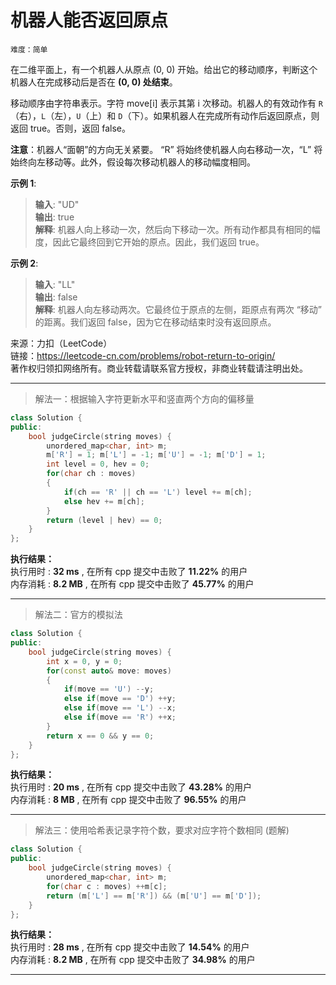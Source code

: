 # 机器人能否返回原点 #  
`难度：简单` 

在二维平面上，有一个机器人从原点 (0, 0) 开始。给出它的移动顺序，判断这个机器人在完成移动后是否在 **(0, 0) 处结束**。  

移动顺序由字符串表示。字符 move[i] 表示其第 i 次移动。机器人的有效动作有 `R`（右），`L`（左），`U`（上）和 `D`（下）。如果机器人在完成所有动作后返回原点，则返回 true。否则，返回 false。  

**注意**：机器人“面朝”的方向无关紧要。 “R” 将始终使机器人向右移动一次，“L” 将始终向左移动等。此外，假设每次移动机器人的移动幅度相同。  

**示例 1**:  
>**输入**: "UD"  
>**输出**: true  
>**解释**: 机器人向上移动一次，然后向下移动一次。所有动作都具有相同的幅度，因此它最终回到它开始的原点。因此，我们返回 true。  

**示例 2**:  
>**输入**: "LL"  
>**输出**: false  
>**解释**: 机器人向左移动两次。它最终位于原点的左侧，距原点有两次 “移动” 的距离。我们返回 false，因为它在移动结束时没有返回原点。    

来源：力扣（LeetCode）  
链接：https://leetcode-cn.com/problems/robot-return-to-origin/  
著作权归领扣网络所有。商业转载请联系官方授权，非商业转载请注明出处。  

---  
>解法一：根据输入字符更新水平和竖直两个方向的偏移量  

```C++  
class Solution {
public:
    bool judgeCircle(string moves) {
        unordered_map<char, int> m;
        m['R'] = 1; m['L'] = -1; m['U'] = -1; m['D'] = 1;
        int level = 0, hev = 0;
        for(char ch : moves)
        {
            if(ch == 'R' || ch == 'L') level += m[ch];
            else hev += m[ch];
        }
        return (level | hev) == 0;
    }
};
```  

**执行结果：**  
执行用时 : **32 ms** , 在所有 cpp 提交中击败了 **11.22%** 的用户  
内存消耗 : **8.2 MB** , 在所有 cpp 提交中击败了 **45.77%** 的用户  

---  
>解法二：官方的模拟法  

```C++  
class Solution {
public:
    bool judgeCircle(string moves) {
        int x = 0, y = 0;
        for(const auto& move: moves)
        {
            if(move == 'U') --y;
            else if(move == 'D') ++y;
            else if(move == 'L') --x;
            else if(move == 'R') ++x;
        }
        return x == 0 && y == 0;
    }
};
```  

**执行结果：**  
执行用时 : **20 ms** , 在所有 cpp 提交中击败了 **43.28%** 的用户  
内存消耗 : **8 MB** , 在所有 cpp 提交中击败了 **96.55%** 的用户  

---  
>解法三：使用哈希表记录字符个数，要求对应字符个数相同 (题解)  

```C++  
class Solution {
public:
    bool judgeCircle(string moves) {
        unordered_map<char, int> m;
        for(char c : moves) ++m[c];
        return (m['L'] == m['R']) && (m['U'] == m['D']);
    }
};
```  

**执行结果：**  
执行用时 : **28 ms** , 在所有 cpp 提交中击败了 **14.54%** 的用户  
内存消耗 : **8.2 MB** , 在所有 cpp 提交中击败了 **34.98%** 的用户  

---  